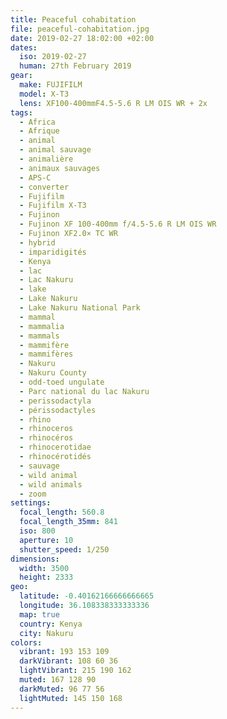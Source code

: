 ```yaml
---
title: Peaceful cohabitation
file: peaceful-cohabitation.jpg
date: 2019-02-27 18:02:00 +02:00
dates:
  iso: 2019-02-27
  human: 27th February 2019
gear:
  make: FUJIFILM
  model: X-T3
  lens: XF100-400mmF4.5-5.6 R LM OIS WR + 2x
tags:
  - Africa
  - Afrique
  - animal
  - animal sauvage
  - animalière
  - animaux sauvages
  - APS-C
  - converter
  - Fujifilm
  - Fujifilm X-T3
  - Fujinon
  - Fujinon XF 100-400mm f/4.5-5.6 R LM OIS WR
  - Fujinon XF2.0× TC WR
  - hybrid
  - imparidigités
  - Kenya
  - lac
  - Lac Nakuru
  - lake
  - Lake Nakuru
  - Lake Nakuru National Park
  - mammal
  - mammalia
  - mammals
  - mammifère
  - mammifères
  - Nakuru
  - Nakuru County
  - odd-toed ungulate
  - Parc national du lac Nakuru
  - perissodactyla
  - périssodactyles
  - rhino
  - rhinoceros
  - rhinocéros
  - rhinocerotidae
  - rhinocérotidés
  - sauvage
  - wild animal
  - wild animals
  - zoom
settings:
  focal_length: 560.8
  focal_length_35mm: 841
  iso: 800
  aperture: 10
  shutter_speed: 1/250
dimensions:
  width: 3500
  height: 2333
geo:
  latitude: -0.40162166666666665
  longitude: 36.108338333333336
  map: true
  country: Kenya
  city: Nakuru
colors:
  vibrant: 193 153 109
  darkVibrant: 108 60 36
  lightVibrant: 215 190 162
  muted: 167 128 90
  darkMuted: 96 77 56
  lightMuted: 145 150 168
---
```



